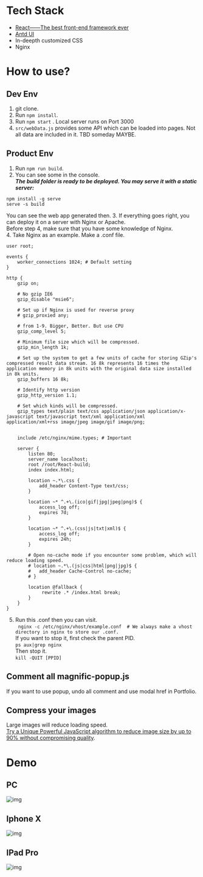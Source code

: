 # Tech Stack
- [React——The best front-end framework ever](https://reactjs.org/)
- [Antd UI](https://ant.design/)
- In-deepth customized CSS
- Nginx


# How to use?
## Dev Env
1. git clone.
2. Run  ``` npm install ```.
3. Run ```npm start``` . Local server runs on Port 3000
4. ```src/webData.js``` provides some API which can be loaded into pages. Not all data are included in it. TBD someday MAYBE.

## Product Env
1. Run ``` npm run build ```.
2. You can see some in the console.  
***The build folder is ready to be deployed.
You may serve it with a static server:***  
```  
npm install -g serve 
serve -s build 
```  
You can see the web app generated then.
3. If everything goes right, you can deploy it on a server with Nginx or Apache.  
Before step 4, make sure that you have some knowledge of Nginx.  
4. Take Nginx as an example. Make a .conf file.
```  
user root;

events {
	worker_connections 1024; # Default setting
}

http {
	gzip on;
	
	# No gzip IE6
	gzip_disable "msie6";
	
	# Set up if Nginx is used for reverse proxy
	# gzip_proxied any;
	
	# from 1-9. Bigger, Better. But use CPU
	gzip_comp_level 5;
	
	# Minimum file size which will be compressed.
	gzip_min_length 1k;
	
	# Set up the system to get a few units of cache for storing GZip's compressed result data stream. 16 8k represents 16 times the application memory in 8k units with the original data size installed in 8k units.
	gzip_buffers 16 8k;
	
	# Identify http version 
	gzip_http_version 1.1;
	
	# Set which kinds will be compressed.
	gzip_types text/plain text/css application/json application/x-javascript text/javascript text/xml application/xml application/xml+rss image/jpeg image/gif image/png;


	include /etc/nginx/mime.types; # Important

	server {
		listen 80;
		server_name localhost;
		root /root/React-build;
		index index.html;
		
		location ~.*\.css {
			add_header Content-Type text/css;
		}
		
		location ~* ^.+\.(ico|gif|jpg|jpeg|png)$ { 
			access_log off; 
			expires 7d;
		}

		location ~* ^.+\.(css|js|txt|xml)$ {
			access_log off;
			expires 24h;
		}
		
		# Open no-cache mode if you encounter some problem, which will reduce loading speed.
		# location ~.*\.(js|css|html|png|jpg)$ {
		# 	add_header Cache-Control no-cache;
		# }

		location @fallback {
			 rewrite .* /index.html break;
		}
	}
}
```  
5. Run this .conf then you can visit.  
```  nginx -c /etc/nginx/vhost/example.conf  # We always make a vhost directory in nginx to store our .conf. ```  
If you want to stop it, first check the parent PID.  
``` ps aux|grep nginx  ```  
Then stop it.  
``` kill -QUIT [PPID]  ```  


## Comment all magnific-popup.js
If you want to use popup, undo all comment and use modal href in Portfolio.


## Compress your images
Large images will reduce loading speed.  
[Try a Unique Powerful JavaScript algorithm to reduce image size by up to 90% without compromising quality](https://www.picdiet.com/).

# Demo
## PC
![img](https://github.com/yanym/Cornell-Club/blob/master/public/images/Demo/PC.gif)  

## Iphone X
![img](https://github.com/yanym/Cornell-Club/blob/master/public/images/Demo/IphoneX.gif)

## IPad Pro
![img](https://github.com/yanym/Cornell-Club/blob/master/public/images/Demo/IpadPro.gif)
